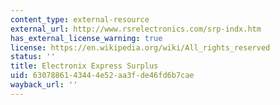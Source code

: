 ```yaml
---
content_type: external-resource
external_url: http://www.rsrelectronics.com/srp-indx.htm
has_external_license_warning: true
license: https://en.wikipedia.org/wiki/All_rights_reserved
status: ''
title: Electronix Express Surplus
uid: 63078861-4344-4e52-aa3f-de46fd6b7cae
wayback_url: ''
---
```

